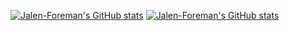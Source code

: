 [![Jalen-Foreman's GitHub stats](https://github-readme-stats.vercel.app/api?username=Jalen-Foreman)](https://github.com/Jalen-Foreman/github-readme-stats)
[![Jalen-Foreman's GitHub stats](https://github-readme-stats.vercel.app/api?username=Jalen-Foreman)](https://github.com/Jalen-Foreman/github-readme-stats)
